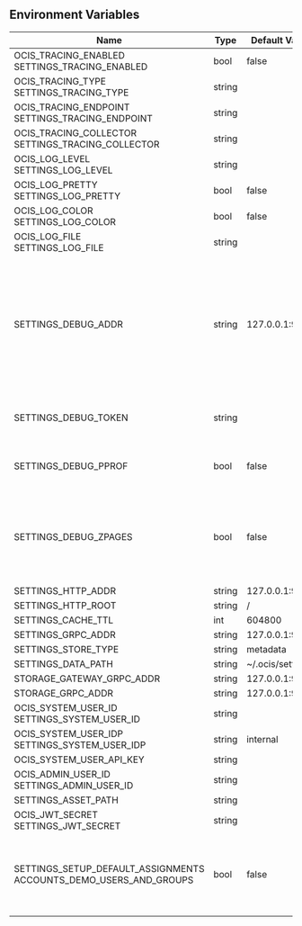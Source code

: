 ## Environment Variables

| Name | Type | Default Value | Description |
|------|------|---------------|-------------|
| OCIS_TRACING_ENABLED<br/>SETTINGS_TRACING_ENABLED | bool | false | |
| OCIS_TRACING_TYPE<br/>SETTINGS_TRACING_TYPE | string |  | |
| OCIS_TRACING_ENDPOINT<br/>SETTINGS_TRACING_ENDPOINT | string |  | |
| OCIS_TRACING_COLLECTOR<br/>SETTINGS_TRACING_COLLECTOR | string |  | |
| OCIS_LOG_LEVEL<br/>SETTINGS_LOG_LEVEL | string |  | |
| OCIS_LOG_PRETTY<br/>SETTINGS_LOG_PRETTY | bool | false | |
| OCIS_LOG_COLOR<br/>SETTINGS_LOG_COLOR | bool | false | |
| OCIS_LOG_FILE<br/>SETTINGS_LOG_FILE | string |  | |
| SETTINGS_DEBUG_ADDR | string | 127.0.0.1:9194 | Bind address of the debug server, where metrics, health, config and debug endpoints will be exposed.|
| SETTINGS_DEBUG_TOKEN | string |  | Token to secure the metrics endpoint|
| SETTINGS_DEBUG_PPROF | bool | false | Enables pprof, which can be used for profiling|
| SETTINGS_DEBUG_ZPAGES | bool | false | Enables zpages, which can  be used for collecting and viewing traces in-me|
| SETTINGS_HTTP_ADDR | string | 127.0.0.1:9190 | |
| SETTINGS_HTTP_ROOT | string | / | |
| SETTINGS_CACHE_TTL | int | 604800 | |
| SETTINGS_GRPC_ADDR | string | 127.0.0.1:9191 | |
| SETTINGS_STORE_TYPE | string | metadata | |
| SETTINGS_DATA_PATH | string | ~/.ocis/settings | |
| STORAGE_GATEWAY_GRPC_ADDR | string | 127.0.0.1:9215 | |
| STORAGE_GRPC_ADDR | string | 127.0.0.1:9215 | |
| OCIS_SYSTEM_USER_ID<br/>SETTINGS_SYSTEM_USER_ID | string |  | |
| OCIS_SYSTEM_USER_IDP<br/>SETTINGS_SYSTEM_USER_IDP | string | internal | |
| OCIS_SYSTEM_USER_API_KEY | string |  | |
| OCIS_ADMIN_USER_ID<br/>SETTINGS_ADMIN_USER_ID | string |  | |
| SETTINGS_ASSET_PATH | string |  | |
| OCIS_JWT_SECRET<br/>SETTINGS_JWT_SECRET | string |  | |
| SETTINGS_SETUP_DEFAULT_ASSIGNMENTS<br/>ACCOUNTS_DEMO_USERS_AND_GROUPS | bool | false | If the default role assignments for the demo users should be setup.|